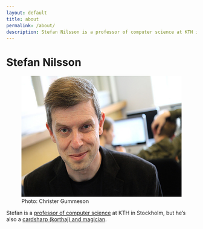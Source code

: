 ```yaml
---
layout: default
title: about
permalink: /about/
description: Stefan Nilsson is a professor of computer science at KTH in Stockholm, but he’s also a cardsharp (korthaj) and magician.
---
```


<h1>Stefan Nilsson</h1>

<figure>
  <a href="/">
    <img src="/assets/stefan-nilsson.jpg" width="480" height="320"
    alt="Stefan Nilsson" title="Stefan Nilsson">
  </a>
  <figcaption>Photo: Christer Gummeson</figcaption>
</figure>

Stefan is a
<a href="http://www.nada.kth.se/~snilsson/">professor of computer science</a>
at KTH in Stockholm,
but he’s also a
<a href="/magic/">cardsharp (korthaj) and magician</a>.
